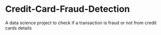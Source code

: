 # Credit-Card-Fraud-Detection
A data science project to check if a transaction is fraud or not from credit cards details
